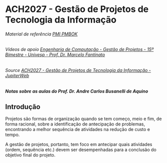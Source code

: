 # ACH2027 - Gestão de Projetos de Tecnologia da Informação

###### Material de referência [PMI PMBOK](https://www.pmi.org/pmbok-guide-standards/foundational/pmbok)

###### Vídeos de apoio [Engenharia de Computação - Gestão de Projetos - 15º Bimestre - Univesp - Prof. Dr. Marcelo Fantinato](https://youtube.com/playlist?list=PLxI8Can9yAHeHeyu3KXgfSr-A5YMN4jOM)

###### Source [ACH2027 - Gestão de Projetos de Tecnologia da Informação - JupiterWeb](https://uspdigital.usp.br/jupiterweb/obterDisciplina?sgldis=ACH2027&codcur=86200&codhab=204)

##### Notas sobre as aulas do Prof. Dr. Andre Carlos Busanelli de Aquino

## Introdução

Projetos são formas de organização quando se tem começo, meio e fim, de forma racional, sobre a identificação de antecipação de problemas, encontrando a melhor sequência de atividades na redução de custo e tempo.

A gestão de projetos, portanto, tem foco em antecipar quais atividades (ordem, sequência etc.) devem ser desempenhadas para a conclusão do objetivo final do projeto.
